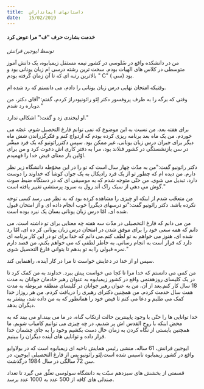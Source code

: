 ```yaml
---
title:  داستانهای ایمانداران
date:   15/02/2019
---
```


#### خدمت بشارت حرف "ف" مرا عوض کرد     

_توسط ایوجین فرانش_

من در دانشکده واقع در سُلوسی در کشور نیمه مستقل زیمبابوه، یک دانش آموز متوسطی در کلاس های الهیات بودم. سخت ترین رشته درسی ام زبان یونانی بود و بالاترین رتبه ای که تا آن زمان گرفته بودم " C" ( سی) بود.

وقتیکه امتحان نهایی درس زبان یونانی را دادم، می دانستم که رد شده ام.

وقتی که برگه را به طرف پروفسور دکتر لِئو رائونیودراز کردم، گفتم:"آقای دکتر، من دوباره رد شدم." 

او لبخندی زد و گفت:" اشکالی ندارد."

برای هفته بعد، من نسبت به این موضوع که نمی توانم فارغ التحصیل شوم، غصّه می خوردم. من یک ماه بعد برنامه ریزی کرده بودم که ازدواج کنم و فکرگزراندن شش ماه دیگر برای جبران درس زبان یونانی، غیر ممکن بود. سپس دکتررائونیو که یک فرد مبشّر در سن بازنشستگی در کشور فنلاند بود، مرا به دفتر کاری اش دعوت کرد و من برای اوّلین بار معنای فیض خدا را فهمیدم.

دکتر رائونیو گفت:"من به مدّت چهار سال است که تو را در این محوّطه دانشگاه زیر نظر دارم. من دیده ام که چطور تو از یک فرد رادیکال به یک جوان کوشا که خداوند را دوست دارد، تبدیل می شوی. من حتّی متوجه شدم که به موسیقی ای که در دستگاه ضبط صوت گوش می دهی از سبک راک اَند رول به سرود پرستشی تغییر یافته است."

من متعجّب شدم از اینکه او چیزی را مشاهده کرده بود که به نظر می رسد کسی توجه نکرده باشد. دکتر رائونیو گفت:"تو درسهای دیگررا خوب انجام داده ای و از امتحان قبول شده ای. امّا درس زبان یونانی بسان یک نبرد بوده است.  

من می دانم که فارغ التحصیلی در مدّت سه هفته چه معنایی برای تو داشته است. می دانم که همه سعی خود را برای موفق شدن در امتحان درس زبان یونانی کر ده ای، امّا رد شده ای. هنوز می خواهم به تو لطف کنم.می دانم که خدا برای تو در این کار برنامه ای دارد که قرار است به انجام رسانی. به خاطر لطفی که می خواهم بکنم، من قصد دارم نمره قبولی را به تو بدهم تا بتوانی فارغ التحصیل شوی."

سپس او از خدا در دعایش خواست تا مرا در کار آینده، راهنمایی کند.

من کمی می دانستم که خدا مرا تا کجا می خواست پیش ببرد. خداوند به من کمک کرد تا در یک کلیسای روزهفتمی واقع در کشور زیمبابوه به عنوان رهبر خادمان جوانان به مدت 18 سال کار کنم.بعد از آن، من به عنوان رهبر جوانان در کلیسای منطقه مربوطه به مدت هفت سال خدمت کردم. من همچنین دکترای رهبری را دریافت کردم. من هر روزاز خدا کمک می طلبم و دعا می کنم تا فیض خود را همانطور که به من داده شد، بیشتر به دیگران بدهد. 

خدا توانایی ها را حتّی با وجود پایینترین حالت ارتکاب گناه، در ما می بیند.او می بیند که به محض اینکه با روح القدس اش پر شدیم، در چه چیزی می توانیم کامیاب شویم. ما همچنین بایستی از نگاه کردن به زمان حال دست بکشیم وخود را به جای چشمان خدا قرار داده و توانایی های آینده دیگران را ببینیم.

ایوجین فرانش، 61 ساله، منشی رئیس همایش ناحیه ای زیمبابوه است که در بولاوایو واقع در کشور زیمبابوه تاسیس شده است.لِئو رائونیو پس از فارغ التحصیلی ایوجین، در سن 72 سالگی در سال 1984 درگذشت.

قسمتی از بخشش های سیزدهم سبّت به دانشگاه سولوسی تعلّق می گیرد تا تعداد صندلی های کافه از 500 عدد به 1000 عدد برسد.